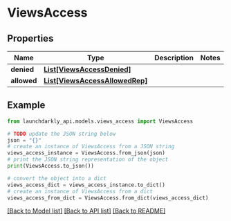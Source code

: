 # ViewsAccess


## Properties

Name | Type | Description | Notes
------------ | ------------- | ------------- | -------------
**denied** | [**List[ViewsAccessDenied]**](ViewsAccessDenied.md) |  | 
**allowed** | [**List[ViewsAccessAllowedRep]**](ViewsAccessAllowedRep.md) |  | 

## Example

```python
from launchdarkly_api.models.views_access import ViewsAccess

# TODO update the JSON string below
json = "{}"
# create an instance of ViewsAccess from a JSON string
views_access_instance = ViewsAccess.from_json(json)
# print the JSON string representation of the object
print(ViewsAccess.to_json())

# convert the object into a dict
views_access_dict = views_access_instance.to_dict()
# create an instance of ViewsAccess from a dict
views_access_from_dict = ViewsAccess.from_dict(views_access_dict)
```
[[Back to Model list]](../README.md#documentation-for-models) [[Back to API list]](../README.md#documentation-for-api-endpoints) [[Back to README]](../README.md)


